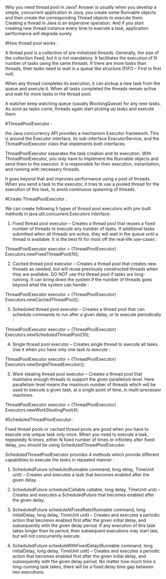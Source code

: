 Why you need thread pool in Java? Answer is usually when you develop a simple, 
concurrent application in Java, you create some Runnable objects and then 
create the corresponding Thread objects to execute them. Creating a thread in 
Java is an expensive operation. And if you start creating new thread instance 
every time to execute a task, application performance will degrade surely.

#How thread pool works : 

A thread pool is a collection of pre-initialized threads. Generally, the size of 
the collection fixed, but it is not mandatory. It facilitates the execution of N 
number of tasks using the same threads. If there are more tasks than threads, 
then tasks need to wait in a queue like structure (FIFO – First in first out).

When any thread completes its execution, it can pickup a new task from the queue 
and execute it. When all tasks completed the threads remain active and wait 
for more tasks in the thread pool.

A watcher keep watching queue (usually BlockingQueue) for any new tasks. 
As soon as tasks come, threads again start picking up tasks and execute them.

#ThreadPoolExecutor : 

the Java concurrency API provides a mechanism Executor framework. This is around 
the Executor interface, its sub-interface ExecutorService, and the ThreadPoolExecutor 
class that implements both interfaces.

ThreadPoolExecutor separates the task creation and its execution. With ThreadPoolExecutor, 
you only have to implement the Runnable objects and send them to the executor. 
It is responsible for their execution, instantiation, and running with necessary threads.

It goes beyond that and improves performance using a pool of threads. 
When you send a task to the executor, it tries to use a pooled thread for 
the execution of this task, to avoid continuous spawning of threads.

#Create ThreadPoolExecutor : 

We can create following 5 types of thread pool executors with pre-built methods in 
java.util.concurrent.Executors interface: 

1) Fixed thread pool executor – Creates a thread pool that reuses a fixed number 
of threads to execute any number of tasks. If additional tasks submitted when 
all threads are active, they will wait in the queue until a thread is available. 
It is the best fit for most off the real-life use-cases : 

ThreadPoolExecutor executor = (ThreadPoolExecutor) Executors.newFixedThreadPool(10);

2) Cached thread pool executor – Creates a thread pool that creates new threads as 
needed, but will reuse previously constructed threads when they are available. 
DO NOT use this thread pool if tasks are long-running. It can bring down the system 
if the number of threads goes beyond what the system can handle : 

ThreadPoolExecutor executor = (ThreadPoolExecutor) Executors.newCachedThreadPool();

3) Scheduled thread pool executor – Creates a thread pool that can schedule commands 
to run after a given delay, or to execute periodically : 

ThreadPoolExecutor executor = (ThreadPoolExecutor) Executors.newScheduledThreadPool(10);

4) Single thread pool executor – Creates single thread to execute all tasks. Use it 
when you have only one task to execute : 

ThreadPoolExecutor executor = (ThreadPoolExecutor) Executors.newSingleThreadExecutor();

5) Work stealing thread pool executor – Creates a thread pool that maintains enough threads 
to support the given parallelism level. Here parallelism level means the maximum number 
of threads which will be used to execute a given task, at a single point of time, 
in multi-processor machines.

ThreadPoolExecutor executor = (ThreadPoolExecutor) Executors.newWorkStealingPool(4);

#ScheduledThreadPoolExecutor : 

Fixed thread pools or cached thread pools are good when you have to execute one unique 
task only once. When you need to execute a task, repeatedly N times, either N fixed number 
of times or infinitely after fixed delay, you should be using ScheduledThreadPoolExecutor.

ScheduledThreadPoolExecutor provides 4 methods which provide different capabilities to execute 
the tasks in repeated manner : 

1) ScheduledFuture schedule(Runnable command, long delay, TimeUnit unit) – Creates and executes 
a task that becomes enabled after the given delay.

2) ScheduledFuture schedule(Callable callable, long delay, TimeUnit unit) – Creates and executes 
a ScheduledFuture that becomes enabled after the given delay.

3) ScheduledFuture scheduleAtFixedRate(Runnable command, long initialDelay, 
long delay, TimeUnit unit) – Creates and executes a periodic action that becomes enabled 
first after the given initial delay, and subsequently with the given delay period. 
If any execution of this task takes longer than its period, then subsequent executions 
may start late, but will not concurrently execute.

4) ScheduledFuture scheduleWithFixedDelay(Runnable command, long initialDelay, long delay, 
TimeUnit unit) – Creates and executes a periodic action that becomes enabled first after 
the given initial delay, and subsequently with the given delay period. No matter how much time 
a long-running task takes, there will be a fixed delay time gap between two executions.



